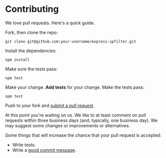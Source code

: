 # Contributing

We love pull requests. Here's a quick guide.

Fork, then clone the repo:

    git clone git@github.com:your-username/express-ipfilter.git

Install the dependencies:

    npm install

Make sure the tests pass:

    npm test

Make your change. **Add tests** for your change. Make the tests pass:

    npm test

Push to your fork and [submit a pull request][pr].

[pr]: https://github.com/baminteractive/express-ipfilter/compare/

At this point you're waiting on us. We like to at least comment on pull requests
within three business days (and, typically, one business day). We may suggest
some changes or improvements or alternatives.

Some things that will increase the chance that your pull request is accepted:

* Write tests.
* Write a [good commit message][commit].

[commit]: http://tbaggery.com/2008/04/19/a-note-about-git-commit-messages.html
